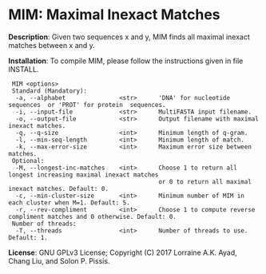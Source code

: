 MIM: Maximal Inexact Matches
===

<b>Description</b>: Given two sequences x and y, MIM finds all maximal inexact matches between
x and y.

<b>Installation</b>: To compile MIM, please follow the instructions given in file INSTALL.
```
 MIM <options>
 Standard (Mandatory):
  -a, --alphabet               <str>      'DNA' for nucleotide  sequences  or 'PROT' for protein  sequences.
  -i, --input-file             <str>      MultiFASTA input filename.
  -o, --output-file            <str>      Output filename with maximal inexact matches.
  -q, --q-size                 <int>      Minimum length of q-gram.
  -l, --min-seq-length         <int>      Minimum length of match.
  -k, --max-error-size         <int>      Maximum error size between matches.
 Optional:
  -M, --longest-inc-matches    <int>      Choose 1 to return all longest increasing maximal inexact matches
                                          or 0 to return all maximal inexact matches. Default: 0.
  -c, --min-cluster-size       <int>      Minimum number of MIM in each cluster when M=1. Default: 5.
  -r, --rev-compliment         <int>      Choose 1 to compute reverse compliment matches and 0 otherwise. Default: 0.
 Number of threads: 
  -T, --threads                <int>      Number of threads to use. Default: 1.
```

<b>License</b>: GNU GPLv3 License; Copyright (C) 2017 Lorraine A.K. Ayad, Chang Liu, and Solon P. Pissis.

